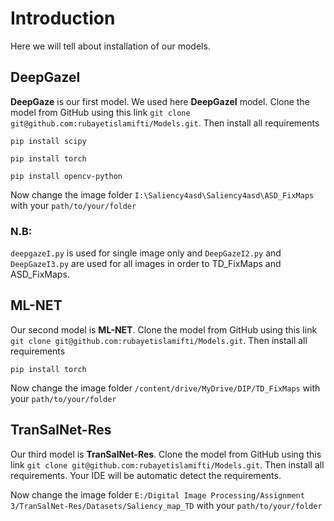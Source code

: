 # Introduction
Here we will tell about installation of our models.

## DeepGazeI
**DeepGaze** is our first model. We used here **DeepGazeI** model. Clone the model from GitHub using this link
``git clone git@github.com:rubayetislamifti/Models.git``. Then install all requirements

``pip install scipy``

``pip install torch``

``pip install opencv-python``

Now change the image folder ``I:\Saliency4asd\Saliency4asd\ASD_FixMaps`` with your ``path/to/your/folder``

### N.B: 
``deepgazeI.py`` is used for single image only and ``DeepGazeI2.py`` and ``DeepGazeI3.py`` are used for all images in order to TD_FixMaps and ASD_FixMaps.

## ML-NET
Our second model is **ML-NET**. Clone the model from GitHub using this link
``git clone git@github.com:rubayetislamifti/Models.git``. Then install all requirements

``pip install torch``

Now change the image folder ``/content/drive/MyDrive/DIP/TD_FixMaps`` with your ``path/to/your/folder``

## TranSalNet-Res
Our third model is **TranSalNet-Res**. Clone the model from GitHub using this link
``git clone git@github.com:rubayetislamifti/Models.git``. Then install all requirements. Your IDE will be automatic detect the requirements.

Now change the image folder ``E:/Digital Image Processing/Assignment 3/TranSalNet-Res/Datasets/Saliency_map_TD`` with your ``path/to/your/folder``
